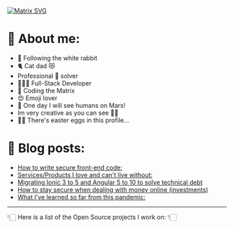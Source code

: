 <!--
Hi! This is an easter egg.
Congratulations you found the first one!
-->

[![Matrix SVG](https://raw.githubusercontent.com/rodrigograca31/rodrigograca31/master/matrix.svg)](https://www.youtube.com/watch?v=SDkAGkd4NLc)

<!-- # 👀 Hi stranger! 👋🏻 -->

# 🤔 About me:

- 🐇 Following the white rabbit
- 🐈 Cat dad 😻
- Professional 🐛 solver
- 👨🏻‍💻 Full-Stack Developer
- 💊 Coding the Matrix
- 😍 Emoji lover
- 🚀 One day I will see humans on Mars!
- Im very creative as you can see 🎨👀
- 🐇🥚 There's easter eggs in this profile...

<!-- Watch this: https://www.youtube.com/watch?v=eC7xzavzEKY -->

# 📝 Blog posts:

<!-- BLOG-POST-LIST:START -->
- [How to write secure front-end code:](https://blog.rodrigograca.com/how-to-write-secure-front-end-code/)
- [Services/Products I love and can't live without:](https://blog.rodrigograca.com/services/)
- [Migrating Ionic 3 to 5 and Angular 5 to 10 to solve technical debt](https://blog.rodrigograca.com/ionic-3-to-5-angular-5-to-10-solve-technical-debt/)
- [How to stay secure when dealing with money online (investments)](https://blog.rodrigograca.com/how-to-stay-secure-when-dealing-with-money-online/)
- [What I've learned so far from this pandemic:](https://blog.rodrigograca.com/what-ive-learned-from-this-pandemic/)
<!-- BLOG-POST-LIST:END -->

---

👇🏻 Here is a list of the Open Source projects I work on: 👇🏻
